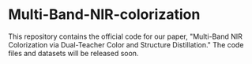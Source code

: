 # Multi-Band-NIR-colorization
This repository contains the official code for our paper, "Multi-Band NIR Colorization via Dual-Teacher Color and Structure Distillation." The code files and datasets will be released soon.
